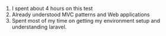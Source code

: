 1. I spent about 4 hours on this test
2. Already understood MVC patterns and Web applications
3. Spent most of my time on getting my environment setup and understanding laravel.